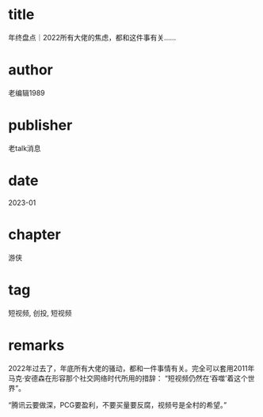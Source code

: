 # title
年终盘点｜2022所有大佬的焦虑，都和这件事有关……

# author
老编辑1989

# publisher
老talk消息

# date
2023-01

# chapter
游侠

# tag
短视频, 创投, 短视频

# remarks
2022年过去了，年底所有大佬的骚动，都和一件事情有关。完全可以套用2011年马克·安德森在形容那个社交网络时代所用的措辞：
“短视频仍然在‘吞噬’着这个世界”。

“腾讯云要做深，PCG要盈利，不要买量要反腐，视频号是全村的希望。”

